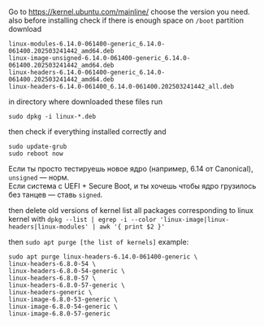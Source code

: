 Go to https://kernel.ubuntu.com/mainline/
choose the version you need.
also before installing check if there is enough space on `/boot` partition
download
```
linux-modules-6.14.0-061400-generic_6.14.0-061400.202503241442_amd64.deb
linux-image-unsigned-6.14.0-061400-generic_6.14.0-061400.202503241442_amd64.deb	
linux-headers-6.14.0-061400-generic_6.14.0-061400.202503241442_amd64.deb
linux-headers-6.14.0-061400_6.14.0-061400.202503241442_all.deb
```

in directory where downloaded these files run
```
sudo dpkg -i linux-*.deb 
```

then check if everything installed correctly
and
```
sudo update-grub
sudo reboot now
```

Если ты просто тестируешь новое ядро (например, 6.14 от Canonical), `unsigned` — норм.  
Если система с UEFI + Secure Boot, и ты хочешь чтобы ядро грузилось без танцев — ставь `signed`.

then delete old versions of kernel
list all packages corresponding to linux kernel with
`dpkg --list | egrep -i --color 'linux-image|linux-headers|linux-modules' | awk '{ print $2 }'`

then 
`sudo apt purge [the list of kernels]`
example:
```
sudo apt purge linux-headers-6.14.0-061400-generic \
linux-headers-6.8.0-54 \
linux-headers-6.8.0-54-generic \
linux-headers-6.8.0-57 \
linux-headers-6.8.0-57-generic \
linux-headers-generic \
linux-image-6.8.0-53-generic \
linux-image-6.8.0-54-generic \
linux-image-6.8.0-57-generic
```

